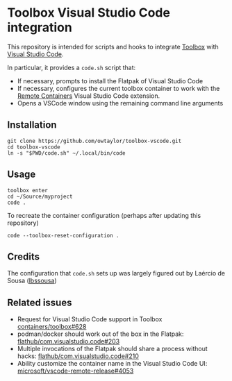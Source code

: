 Toolbox Visual Studio Code integration
======================================

This repository is intended for scripts and hooks to integrate [Toolbox](https://github.com/containers/toolbox) with [Visual Studio Code](https://code.visualstudio.com).

In particular, it provides a `code.sh` script that:
 * If necessary, prompts to install the Flatpak of Visual Studio Code
 * If necessary, configures the current toolbox container to work with the [Remote Containers](https://marketplace.visualstudio.com/items?itemName=ms-vscode-remote) Visual Studio Code extension.
 * Opens a VSCode window using the remaining command line arguments

Installation
------------

```
git clone https://github.com/owtaylor/toolbox-vscode.git
cd toolbox-vscode
ln -s "$PWD/code.sh" ~/.local/bin/code
```

Usage
-----

```
toolbox enter
cd ~/Source/myproject
code .
```

To recreate the container configuration (perhaps after updating this repository)

```
code --toolbox-reset-configuration .
```

Credits
-------
The configuration that `code.sh` sets up was largely figured out by Laércio de Sousa ([lbssousa](https://github.com/lbssousa))

Related issues
-----
* Request for Visual Studio Code support in Toolbox [containers/toolbox#628](https://github.com/containers/toolbox/issues/628)
* podman/docker should work out of the box in the Flatpak: [flathub/com.visualstudio.code#203](https://github.com/flathub/com.visualstudio.code/issues/203)
* Multiple invocations of the Flatpak should share a process without hacks: [flathub/com.visualstudio.code#210](https://github.com/flathub/com.visualstudio.code/issues/210)
* Ability customize the container name in the Visual Studio Code UI: [microsoft/vscode-remote-release#4053](https://github.com/microsoft/vscode-remote-release/issues/4053)
